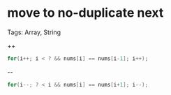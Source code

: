# move to no-duplicate next

Tags: Array, String

++

```cpp
for(i++; i < ? && nums[i] == nums[i-1]; i++);
```

--

```cpp
for(i--; ? < i && nums[i] == nums[i+1]; i--);
```